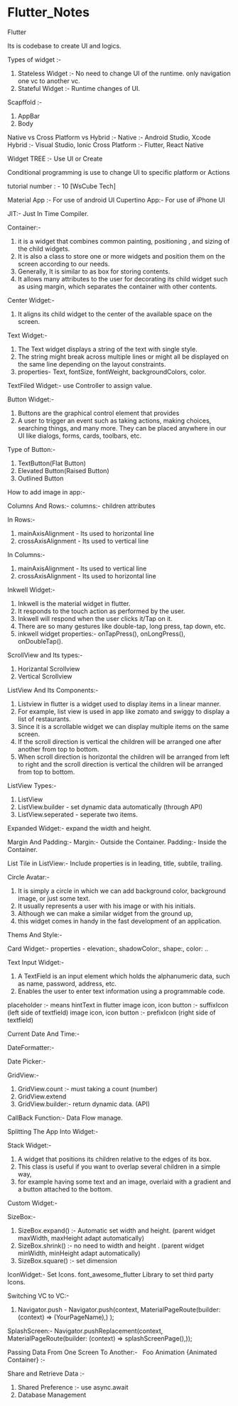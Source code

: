 # Flutter_Notes

Flutter

Its is codebase to create UI and logics.

Types of  widget :-
1. Stateless Widget :-  No need to change UI of the runtime. only navigation one vc to another vc.
2. Stateful Widget :-  Runtime changes of UI.

Scapffold :-
1. AppBar
2. Body


Native vs Cross Platform vs Hybrid :-
Native :- Android Studio, Xcode
Hybrid :- Visual Studio, Ionic
Cross Platform :- Flutter, React Native


Widget TREE :-
Use UI or Create

Conditional programming is use to change UI to specific platform or Actions

tutorial number : - 10  [WsCube Tech]

Material App :- For use of android UI
Cupertino App:- For use of iPhone UI

JIT:- 
Just In Time Compiler.

Container:-
1. it is a widget that combines common painting, positioning , and sizing of the child widgets.
2. It is also a class to store one or more widgets and position them on the screen according to our needs.
3. Generally, It is similar to as box for storing contents.
4. It allows many attributes to the user for decorating its child widget such as using margin, which separates the container with other contents.


Center Widget:-
1. It aligns its child widget to the center of the available space on the screen.

Text Widget:-
1. The Text widget displays a string of the text with single style.
2. The string might break across multiple lines or might all be displayed on the same line depending on the layout constraints.
3. properties- Text, fontSize, fontWeight, backgroundColors, color.

TextFiled Widget:-
use Controller to assign value.

Button Widget:-
1. Buttons are the graphical control element that provides
2. A user to trigger an event such as taking actions, making choices, searching things, and many more. They can be placed anywhere in our UI like dialogs, forms, cards, toolbars, etc.

Type of Button:-
1. TextButton(Flat Button)
2. Elevated Button(Raised Button)
3. Outlined Button

How to add image in app:-

Columns And Rows:-
columns:- children attributes

In Rows:-
1. mainAxisAlignment - Its used to horizontal line
2. crossAxisAlignment - Its used to vertical line

In Columns:-
1. mainAxisAlignment - Its used to vertical line
2. crossAxisAlignment - Its used to horizontal line


Inkwell Widget:-
1. Inkwell is the material widget in flutter.
2. It responds to the touch action as performed by the user.
3. Inkwell will respond when the user clicks it/Tap on it.
4. There are so many gestures like double-tap, long press, tap down, etc.
5. inkwell widget properties:- onTapPress(), onLongPress(), onDoubleTap().

ScrollView and Its types:-
1. Horizantal Scrollview
2. Vertical Scrollview

ListView And Its Components:-
1. Listview in flutter is a widget used to display items in a linear manner.
2. For example, list view is used in app like zomato and swiggy to display a list of restaurants.
3. Since it is a scrollable widget we can display multiple items on the same screen.
4. If the scroll direction is vertical the children will be arranged one after another from top to bottom.
5. When scroll direction is horizontal the children will be arranged from left to right and the scroll direction is vertical the children will be arranged from top to bottom.

ListView Types:-
1. ListView
2. ListView.builder - set dynamic data automatically (through API)
3. ListView.seperated -  seperate two items.

Expanded Widget:- 
expand the width and height.

Margin And Padding:- 
Margin:- Outside  the Container.
Padding:- Inside the Container.

List Tile in ListView:- 
Include properties is in leading, title, subtile, trailing.

Circle Avatar:- 
1. It is simply a circle in which we can add background color, background image, or just some text.
2. It usually represents a user with his image or with his initials.
3. Although we can make a similar widget from the ground up,
4. this widget comes in handy in the fast development of an application.

Thems And Style:-

Card Widget:- 
properties - elevation:, shadowColor:, shape:, color: ..

Text Input Widget:-
1. A TextField is an input element which holds the alphanumeric data, such as name, password, address, etc.
2. Enables the user to enter text information using a programmable code.

placeholder :- means hintText in flutter
image icon, icon button :- suffixIcon (left side of textfield)
image icon, icon button :- prefixIcon (right side of textfield)

Current Date And Time:- 

DateFormatter:-

Date Picker:- 

GridView:- 
1. GridView.count :- must taking a count (number)
2. GridView.extend
3. GridView.builder:- return dynamic data. (API)

CallBack Function:- 
Data Flow manage.

Splitting The App Into Widget:- 

Stack Widget:- 
1. A widget that positions its children relative to the edges of its box.
2. This class is useful if you want to overlap several children in a simple way,
3. for example having some text and an image, overlaid with a gradient and a button attached to the bottom.

Custom Widget:- 

SizeBox:- 
1. SizeBox.expand() :- Automatic set width and height. (parent widget maxWidth, maxHeight adapt automatically)
2. SizeBox.shrink() :-   no need to width and height . (parent widget minWidth, minHeight adapt automatically)
3. SizeBox.square() :- set dimension

IconWidget:-
Set Icons.
font_awesome_flutter Library to set third party Icons.

Switching VC to VC:- 
1. Navigator.push - Navigator.push(context, MaterialPageRoute(builder: (context) =>  (YourPageName),) );

SplashScreen:- 
Navigator.pushReplacement(context, MaterialPageRoute(builder: (context) => splashScreenPage(),));

Passing Data From One Screen To Another:-   Foo Animation {Animated Container} :- 

Share and Retrieve Data :- 
1. Shared Preference :- use async.await
2. Database Management
